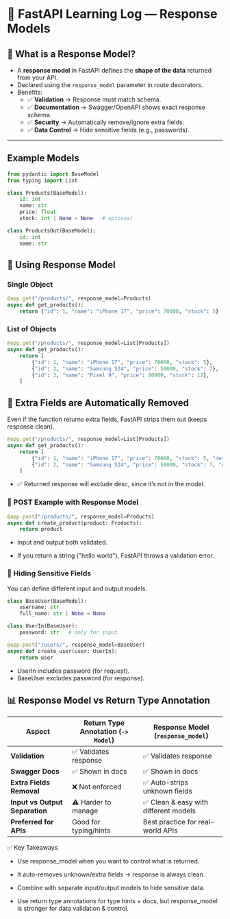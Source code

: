 # 🚀 FastAPI Learning Log — Response Models

## 📌 What is a Response Model?
- A **response model** in FastAPI defines the **shape of the data** returned from your API.  
- Declared using the `response_model` parameter in route decorators.  
- Benefits:
  - ✅ **Validation** → Response must match schema.  
  - ✅ **Documentation** → Swagger/OpenAPI shows exact response schema.  
  - ✅ **Security** → Automatically remove/ignore extra fields.  
  - ✅ **Data Control** → Hide sensitive fields (e.g., passwords).  

---

## Example Models
```python
from pydantic import BaseModel
from typing import List

class Products(BaseModel):
    id: int
    name: str
    price: float
    stock: int | None = None   # optional

class ProductsOut(BaseModel):
    id: int
    name: str
```
## 🔹 Using Response Model
### Single Object

```python
@app.get("/products/", response_model=Products)
async def get_products():
    return {"id": 1, "name": "iPhone 17", "price": 70000, "stock": 5}
```
### List of Objects
```python
@app.get("/products/", response_model=List[Products])
async def get_products():
    return [
        {"id": 1, "name": "iPhone 17", "price": 70000, "stock": 5},
        {"id": 2, "name": "Samsung S24", "price": 58000, "stock": 7},
        {"id": 3, "name": "Pixel 9", "price": 80000, "stock": 12},
    ]
```
## 🔹 Extra Fields are Automatically Removed
Even if the function returns extra fields, FastAPI strips them out (keeps response clean).

```python
@app.get("/products/", response_model=List[Products])
async def get_products():
    return [
        {"id": 1, "name": "iPhone 17", "price": 70000, "stock": 5, "desc": "hello"},
        {"id": 2, "name": "Samsung S24", "price": 58000, "stock": 7, "desc": "hidden"},
    ]
```
* ✅ Returned response will exclude desc, since it’s not in the model.

### 🔹 POST Example with Response Model
```python
@app.post("/products/", response_model=Products)
async def create_product(product: Products):
    return product
```
 *  Input and output both validated.

*  If you return a string ("hello world"), FastAPI throws a validation error.

### 🔹 Hiding Sensitive Fields
You can define different input and output models.

```python
class BaseUser(BaseModel):
    username: str
    full_name: str | None = None

class UserIn(BaseUser):
    password: str   # only for input

@app.post("/users/", response_model=BaseUser)
async def create_user(user: UserIn):
    return user
```
* UserIn includes password (for request).
*  BaseUser excludes password (for response).

## 📊 Response Model vs Return Type Annotation

| Aspect                     | Return Type Annotation (`-> Model`) | Response Model (`response_model`) |
|-----------------------------|--------------------------------------|-----------------------------------|
| **Validation**              | ✅ Validates response               | ✅ Validates response              |
| **Swagger Docs**            | ✅ Shown in docs                    | ✅ Shown in docs                   |
| **Extra Fields Removal**    | ❌ Not enforced                     | ✅ Auto-strips unknown fields      |
| **Input vs Output Separation** | ⚠️ Harder to manage                 | ✅ Clean & easy with different models |
| **Preferred for APIs**      | Good for typing/hints               | Best practice for real-world APIs  |


✅ Key Takeaways
* Use response_model when you want to control what is returned.

* It auto-removes unknown/extra fields → response is always clean.

* Combine with separate input/output models to hide sensitive data.

* Use return type annotations for type hints + docs, but response_model is stronger for data validation & control.